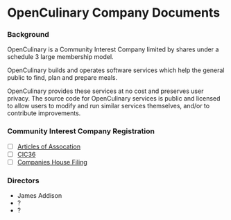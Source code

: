 # OpenCulinary Company Documents

### Background

OpenCulinary is a Community Interest Company limited by shares under a schedule
3 large membership model.

OpenCulinary builds and operates software services which help the general
public to find, plan and prepare meals.

OpenCulinary provides these services at no cost and preserves user privacy.
The source code for OpenCulinary services is public and licensed to allow users
to modify and run similar services themselves, and/or to contribute
improvements.

### Community Interest Company Registration

- [ ] [Articles of Assocation](articles-of-association.md)
- [ ] [CIC36](cic-36.md)
- [ ] [Companies House Filing](https://beta.companieshouse.gov.uk/company/<tbd>)

### Directors

- James Addison
- ?
- ?
